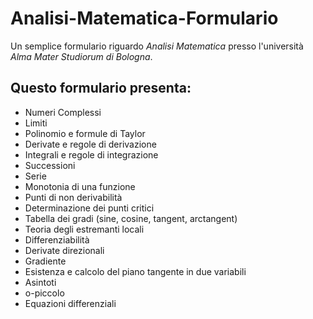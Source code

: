 # Analisi-Matematica-Formulario

Un semplice formulario riguardo _Analisi Matematica_ presso l'università _Alma Mater Studiorum di Bologna_.

## Questo formulario presenta:
- Numeri Complessi
- Limiti
- Polinomio e formule di Taylor
- Derivate e regole di derivazione
- Integrali e regole di integrazione
- Successioni
- Serie
- Monotonia di una funzione
- Punti di non derivabilità
- Determinazione dei punti critici
- Tabella dei gradi (sine, cosine, tangent, arctangent)
- Teoria degli estremanti locali
- Differenziabilità
- Derivate direzionali
- Gradiente
- Esistenza e calcolo del piano tangente in due variabili
- Asintoti
- o-piccolo
- Equazioni differenziali

